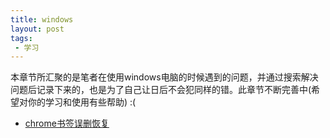 ```yaml
---
title: windows
layout: post
tags:
 - 学习
---
```


本章节所汇聚的是笔者在使用windows电脑的时候遇到的问题，并通过搜索解决问题后记录下来的，也是为了自己让日后不会犯同样的错。此章节不断完善中(希望对你的学习和使用有些帮助) :(

- [chrome书签误删恢复](http://09a57d2a.wiz03.com/share/s/09FnQG0uDkMA2tyWxz1kLdUr3aBPES2aN4HA2MlDhS3Wv1-F)